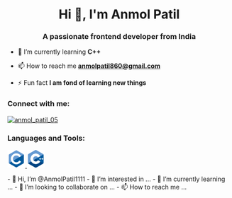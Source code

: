 <h1 align="center">Hi 👋, I'm Anmol Patil</h1>
<h3 align="center">A passionate frontend developer from India</h3>

- 🌱 I’m currently learning **C++**

- 📫 How to reach me **anmolpatil860@gmail.com**

- ⚡ Fun fact **I am fond of learning new things**

<h3 align="left">Connect with me:</h3>
<p align="left">
<a href="https://instagram.com/anmol_patil_05" target="blank"><img align="center" src="https://raw.githubusercontent.com/rahuldkjain/github-profile-readme-generator/master/src/images/icons/Social/instagram.svg" alt="anmol_patil_05" height="30" width="40" /></a>
</p>

<h3 align="left">Languages and Tools:</h3>
<p align="left"> <a href="https://www.cprogramming.com/" target="_blank" rel="noreferrer"> <img src="https://raw.githubusercontent.com/devicons/devicon/master/icons/c/c-original.svg" alt="c" width="40" height="40"/> </a> <a href="https://www.w3schools.com/cpp/" target="_blank" rel="noreferrer"> <img src="https://raw.githubusercontent.com/devicons/devicon/master/icons/cplusplus/cplusplus-original.svg" alt="cplusplus" width="40" height="40"/> </a> </p>
- 👋 Hi, I’m @AnmolPatil1111
- 👀 I’m interested in ...
- 🌱 I’m currently learning ...
- 💞️ I’m looking to collaborate on ...
- 📫 How to reach me ...

<!---
AnmolPatil1111/AnmolPatil1111 is a ✨ special ✨ repository because its `README.md` (this file) appears on your GitHub profile.
You can click the Preview link to take a look at your changes.
--->
